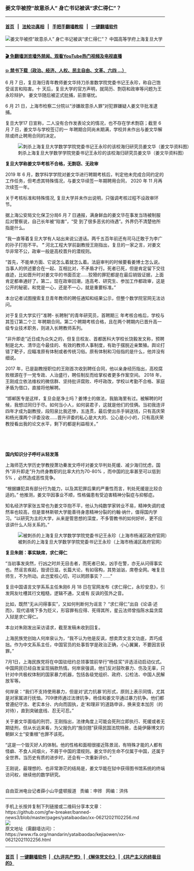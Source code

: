 ### 姜文华被控“故意杀人”  身亡书记被讽“求仁得仁”？
------------------------

#### [首页](https://github.com/gfw-breaker/banned-news3/blob/master/README.md) &nbsp;&nbsp;|&nbsp;&nbsp; [法轮功真相](https://github.com/begood0513/basic/blob/master/README.md)  &nbsp;&nbsp;|&nbsp;&nbsp; [手把手翻墙教程](https://github.com/gfw-breaker/guides/wiki)  &nbsp;&nbsp;|&nbsp;&nbsp; [一键翻墙软件](https://github.com/gfw-breaker/nogfw/blob/master/README.md)  



<div id="headerimg">
 <img alt="姜文华被控“故意杀人”  身亡书记被讽“求仁得仁”？" src="https://www.rfa.org/mandarin/yataibaodao/kejiaowen/xx-06212021102256.html/@@images/b777af0c-4478-495c-9db8-b45344747d3c.jpeg" title="姜文华被控“故意杀人”  身亡书记被讽“求仁得仁”？"/>
 <span class="lead_image_caption">
  中国高等学府上海复旦大学
 </span>
 <!-- zoomattribute -->
</div>

<hr/>


#### [ 🎬  免翻墙浏览墙外禁闻、观看YouTube热门视频及电视直播](https://github.com/gfw-breaker/HelloWorld)

#### [ 💥  禁书下载（政治、经济、人权、民主自由、文革、六四 ...）](https://github.com/gfw-breaker/books/blob/master/README.md)

<div id="storytext">
 <p>
 </p>
 <p>
  6
  <span>
   月
  </span>
  7
  <span>
   日，复旦海归青年教师姜文华持刀杀害数学院党委书记王永珍，称自己饱受谣言和陷害。十
  </span>
  <span>
   天后，复旦大学的官方声明，就简历、剽窃和政审等问题为王永珍辩护。
  </span>
  姜文华随后被正式批捕，前景堪忧。
 </p>
 <p>
  6
  <span>
   月
  </span>
  21
  <span>
   日，上海市检察二分院以“涉嫌故意杀人罪”对犯罪嫌疑人姜文华批准逮捕。
  </span>
 </p>
 <p>
  复旦大学17
  <span>
   日宣称，二人没有合作发表论文的情况，也不存在学术剽窃；截至
  </span>
  6
  <span>
   月
  </span>
  7
  <span>
   日，姜文华与学校签订的一
  </span>
  <span>
   年聘期合同尚未期满，学校并未作出与姜文华解除或终止聘用合同的决定。
  </span>
 </p>
 <p>
  <span>
   <figure class="image-richtext image-inline captioned" style="width:620px;">
    <img alt="刺杀上海复旦大学数学学院党委书记王永珍的该校海归研究员姜文华（姜文华资料图）" src="https://www.rfa.org/mandarin/yataibaodao/kejiaowen/xx-06212021102256.html/xx0621a.jpg/@@images/21c2064a-eba1-4da0-9176-80244ef9fc67.jpeg" title="xx0621a.jpg"/>
    <figcaption class="image-caption">
     刺杀上海复旦大学数学学院党委书记王永珍的该校海归研究员姜文华（姜文华资料图）
    </figcaption>
    <small>
    </small>
   </figure>
  </span>
 </p>
 <p>
  <strong>
   复旦大学称姜文华考核不合格，无剽窃、无政审
  </strong>
 </p>
 <p>
  2019
  <span>
   年
  </span>
  6
  <span>
   月，数学科学学院对姜文华进行聘期考核后，判定他未完成合同约定的工作任务，但考虑其特殊情况，与姜文华续签一年期聘用合同，
  </span>
  2020
  <span>
   年
  </span>
  11
  <span>
   月再次续签一年。
  </span>
 </p>
 <p>
  关于考核标准和特殊情况, 复旦大学并未作出说明，只强调考核过程不设政审环节。
 </p>
 <p>
  据上海公安局文化保卫分局6
  <span>
   月
  </span>
  7
  <span>
   日通报，满身鲜血的姜文华在事发当场被制服后对警察说，自己长年被“陷害”，“受
  </span>
  到了很多恶劣的待遇”。外界仍不清楚他所指是什么。
 </p>
 <p>
  “我一直等着复旦大学有人站出来说公道话。两千五百年前还有司马迁敢于为李广的孙子打抱不平。
  <strong>
   ”
  </strong>
  河北工程大学前副教授王刚指出，复旦的一家之言，对姜文华非常不公，政审一般是高校晋升的潜规则。
 </p>
 <p>
  “首先，不能单方面、它说怎么着就怎么着。法庭审判的时候要看姜博士怎么说。当事人的供述要合在一起、互相比对，不矛盾才行。死者已死，但是肯定留下交往痕迹，比如晋升时对姜文华的书面否定……狡猾的罪犯都是在最后销毁证据，上面肯定都串通好了。第二，现在政审回潮，连高考、研究生、参加工作都政审，这是公开的秘密。和党是一心，还是不一心，就是重要标准。”
 </p>
 <p>
  本台记者试图搜索复旦青年教师的聘任通知和结果公示，但整个数学院官网无法访问。
 </p>
 <p>
  对于复旦大学实行“准聘-
  <span>
   长聘制”的青年研究员，首聘期三
  </span>
  <span>
   年考核合格后，学校与其签订第二个三
  </span>
  <span>
   年聘期合同。第二个聘期考核合格，且在两个聘期内已晋升高一级专业技术职务，则进入长聘教师系列。
  </span>
 </p>
 <p>
  “非升即走”近日成为众矢之的，但复旦校友、首都医科大学校长饶毅发文称，预聘制是北大、清华迄今最佳的、有效的教师人事制度，有助于摆脱近亲繁殖。舆论打错了靶子，应瞄准原有体制或者传统习俗。原有体制和习俗指的是什么，他并没有细说。
 </p>
 <p>
  2017
  <span>
   年，已是副教授职位的王刚首次收到聘任合同，他以亲身经历指出，高校腐败根源在于一党专政、人治盛行，聘任制反而给掌权者更多作案空间。
  </span>
  2018
  <span>
   年，王刚成立依法维权的微信群、坚持批评腐败、呼吁政改，学校以考勤不合格、家庭矛盾为借口，直接将他解聘。
  </span>
 </p>
 <p>
  “邯郸医专是这样，复旦会是净土吗？姜博士的做法，我脑海里有过。被解聘的时候，我想过同归于尽。如何当小人，如何装君子，这就是他们的伎俩。当初我连评四年才成为副教授，段阳泉比我还惨，五连贯，最后使出杀手锏送钱，只有高庆荣和杨光濮两个评委没收……晋升评委的私心是大大的、公心是小小的，只有高庆荣教授看出我的论文水平，剩下的都是利益相关。”
 </p>
 <p>
  <br/>
 </p>
 <p>
  <br/>
 </p>
 <p>
  <strong>
   国内知识分子呼吁从轻发落
  </strong>
 </p>
 <p>
  上海师范大学历史学教授萧功秦发文呼吁对姜文华判处死缓、减少海归忧虑，国外“非升即走”升为终身教职的比率大约为70-80%
  <span>
   ，而中国的比率甚至可以低到
  </span>
  5%
  <span>
   ，必然造成恶性竞争。
  </span>
 </p>
 <p>
  “根据嫌犯具有部分行为能力，以及其犯罪后果的严重性而言，判处死缓是比较合适的。” 他推测，姜文华因事业不顺，性格偏患有受迫害精神分裂症与抑郁症。
 </p>
 <p>
  知名经济学家张五常也为姜文华抱不平，他认为纯数学家转业不易，精神失调的或然率也较高，但是普林斯顿大学能善待身患精神分裂的约翰·纳什，值得国内学习。“以研究为主的大学，从来是管思想的深度，不多管教书的如何好听，更不应该讲什么人际关系的。”
 </p>
 <p>
  <figure class="image-richtext image-inline captioned" style="width:620px;">
   <img alt="被刺杀的上海复旦大学数学学院党委书记王永珍（上海市杨浦区政府官网）" src="https://www.rfa.org/mandarin/yataibaodao/kejiaowen/xx-06212021102256.html/xx0621c.jpg/@@images/4ee19b86-7fc3-437f-907a-537fdd0e4741.jpeg" title="xx0621c.jpg"/>
   <figcaption class="image-caption">
    被刺杀的上海复旦大学数学学院党委书记王永珍（上海市杨浦区政府官网）
   </figcaption>
   <small>
   </small>
  </figure>
 </p>
 <p>
  <strong>
   复旦朱刚：事实缺席，求仁得仁
  </strong>
 </p>
 <p>
  “当初事发突然，行凶之时并无目击者，而死者已矣，凶手在警，亦无从问得事实也。然谣言疾起，毁谤日滋，长篇大论，有如宿构，其势汹汹，席卷全网。唯复旦师生，不为所动。此岂爱校心切，可以罔顾事实？……”
 </p>
 <p>
  复旦中国语言文学系系主任朱刚6
  <span>
   月
  </span>
  18
  <span>
   日在官网发布《求仁得仁，永珍安息》，引发网友吐槽其行文粗糙，逻辑不通，又或有
  </span>
  反讽的弦外之音。
 </p>
 <p>
  比如，既然“无从问得事实”，又如何判断何为谣言？ “求仁得仁”出自《论语·述而》，现代语境下多为贬义，形容罪有应得、死得其所，星云法师曾指陈水扁贪腐入狱是求仁得仁。
 </p>
 <p>
  本台对朱刚发出采访请求，截至发稿未收到回复。
 </p>
 <p>
  上海民族党创始人何岸泉认为，“我不认为他是反讽，想卖弄文言文功底，弄巧成拙。作为中文系系主任，中国官员的处事哲学是政治正确，小心翼翼，不要因言获罪。”
 </p>
 <p>
  7月1日，上海民族党将在中国驻纽约总领事馆前举行“杨佳奖”评选活动启动仪式。中国网民已经自发呈现捐款热情。何岸泉强调，他们反对鼓吹暴力、伤及无辜，只针对中共极权体制的国家暴力机器，包括各级党组织、政府、公检法、中国人民解放军等。
 </p>
 <p>
  何岸泉：“我们不支持使用暴力，但是对‘武力抗暴’的形式，原则上表示同情，尤其是对家属进行抚恤。709律师通过法律抗争，杨佳和姜文华通过暴力抗争。他们都曾遵纪守法、老实本分、内向而固执，走‘和理非’的道路申诉，换来变本加厉（的对待），直到突破底线、忍无可忍。”
 </p>
 <p>
  关于姜文华面临的刑罚，王刚指出，法律角度上可能会死刑立即执行、死缓或者无期徒刑，但从长远来看，为父报仇的“施剑翘”获得民国法院特赦，击毙伊藤博文的朝鲜义士“安重根”也罪不该死。
 </p>
 <p>
  “这是一个毁灭好人的体制。他的性格和面相很接近陈景润，有特殊才能的人都有怪癖、不食人间烟火，不屑于中国的潜规则。姜文华的生命不仅属于中国，还属于全世界。当历史有质的进步时，还会有一次重新评价。”
 </p>
 <p>
  王刚说，最理想的、也非常渺茫的结局是，姜文华能在狱中获得图书馆系统的终端访问权，继续他的数学研究。
 </p>
 <p>
  <br/>
  自由亚洲电台记者薛小山华盛顿报道   责编：申铧   网编：洪伟
 </p>
</div>

<hr/>
手机上长按并复制下列链接或二维码分享本文章：<br/>
https://github.com/gfw-breaker/banned-news3/blob/master/pages/yataibaodao/xx-06212021102256.md <br/>
<a href='https://github.com/gfw-breaker/banned-news3/blob/master/pages/yataibaodao/xx-06212021102256.md'><img src='https://github.com/gfw-breaker/banned-news3/blob/master/pages/yataibaodao/xx-06212021102256.md.png'/></a> <br/>
原文地址（需翻墙访问）：https://www.rfa.org/mandarin/yataibaodao/kejiaowen/xx-06212021102256.html


------------------------
#### [首页](https://github.com/gfw-breaker/banned-news3/blob/master/README.md) &nbsp;|&nbsp; [一键翻墙软件](https://github.com/gfw-breaker/nogfw/blob/master/README.md) &nbsp;| [《九评共产党》](https://github.com/gfw-breaker/9ping.md/blob/master/README.md#九评之一评共产党是什么) | [《解体党文化》](https://github.com/gfw-breaker/jtdwh.md/blob/master/README.md) | [《共产主义的终极目的》](https://github.com/gfw-breaker/gczydzjmd.md/blob/master/README.md)


<img src='http://gfw-breaker.win/banned-news3/pages/yataibaodao/xx-06212021102256.md' width='0px' height='0px'/>